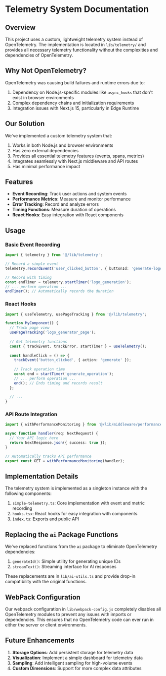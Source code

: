 # Telemetry System Documentation

## Overview

This project uses a custom, lightweight telemetry system instead of OpenTelemetry. The implementation is located in `lib/telemetry/` and provides all necessary telemetry functionality without the complexities and dependencies of OpenTelemetry.

## Why Not OpenTelemetry?

OpenTelemetry was causing build failures and runtime errors due to:

1. Dependency on Node.js-specific modules like `async_hooks` that don't exist in browser environments
2. Complex dependency chains and initialization requirements
3. Integration issues with Next.js 15, particularly in Edge Runtime

## Our Solution

We've implemented a custom telemetry system that:

1. Works in both Node.js and browser environments
2. Has zero external dependencies
3. Provides all essential telemetry features (events, spans, metrics)
4. Integrates seamlessly with Next.js middleware and API routes
5. Has minimal performance impact

## Features

- **Event Recording**: Track user actions and system events
- **Performance Metrics**: Measure and monitor performance
- **Error Tracking**: Record and analyze errors
- **Timing Functions**: Measure duration of operations
- **React Hooks**: Easy integration with React components

## Usage

### Basic Event Recording

```typescript
import { telemetry } from '@/lib/telemetry';

// Record a simple event
telemetry.recordEvent('user_clicked_button', { buttonId: 'generate-logo' });

// Record with timing
const endTimer = telemetry.startTimer('logo_generation');
// ... perform operation ...
endTimer(); // Automatically records the duration
```

### React Hooks

```typescript
import { useTelemetry, usePageTracking } from '@/lib/telemetry';

function MyComponent() {
  // Track page view
  usePageTracking('logo_generator_page');
  
  // Get telemetry functions
  const { trackEvent, trackError, startTimer } = useTelemetry();
  
  const handleClick = () => {
    trackEvent('button_clicked', { action: 'generate' });
    
    // Track operation time
    const end = startTimer('generate_operation');
    // ... perform operation ...
    end(); // Ends timing and records result
  };
  
  // ...
}
```

### API Route Integration

```typescript
import { withPerformanceMonitoring } from '@/lib/middleware/performance-middleware';

async function handler(req: NextRequest) {
  // Your API logic here
  return NextResponse.json({ success: true });
}

// Automatically tracks API performance
export const GET = withPerformanceMonitoring(handler);
```

## Implementation Details

The telemetry system is implemented as a singleton instance with the following components:

1. `simple-telemetry.ts`: Core implementation with event and metric recording
2. `hooks.tsx`: React hooks for easy integration with components
3. `index.ts`: Exports and public API

## Replacing the `ai` Package Functions

We've replaced functions from the `ai` package to eliminate OpenTelemetry dependencies:

1. `generateId()`: Simple utility for generating unique IDs
2. `streamText()`: Streaming interface for AI responses

These replacements are in `lib/ai-utils.ts` and provide drop-in compatibility with the original functions.

## WebPack Configuration

Our webpack configuration in `lib/webpack-config.js` completely disables all OpenTelemetry modules to prevent any issues with imports or dependencies. This ensures that no OpenTelemetry code can ever run in either the server or client environments.

## Future Enhancements

1. **Storage Options**: Add persistent storage for telemetry data
2. **Visualization**: Implement a simple dashboard for telemetry data
3. **Sampling**: Add intelligent sampling for high-volume events
4. **Custom Dimensions**: Support for more complex data attributes